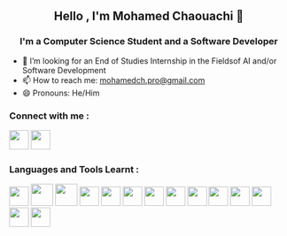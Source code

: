 ## <p align="center">  Hello , I'm **Mohamed Chaouachi** 👋 </p>
### <p align="center">I'm a Computer Science Student and a Software Developer</p>

- 🔭 I’m looking for an End of Studies Internship in the Fieldsof AI and/or Software Development
- 📫 How to reach me: mohamedch.pro@gmail.com
- 😄 Pronouns: He/Him
###  Connect with me :
<a href="https://www.linkedin.com/in/mohamed-chaouachi-86aa3b225/" target=”_blank” ><img src="https://upload.wikimedia.org/wikipedia/commons/thumb/c/ca/LinkedIn_logo_initials.png/640px-LinkedIn_logo_initials.png"  width="35" height="35"></a>
<a href="https://www.facebook.com/mohamed.chaouachi.9047" target=”_blank” ><img src="https://upload.wikimedia.org/wikipedia/commons/thumb/0/05/Facebook_Logo_%282019%29.png/768px-Facebook_Logo_%282019%29.png"  width="35" height="35"></a>
###  Languages and Tools Learnt :
<img src="https://upload.wikimedia.org/wikipedia/commons/thumb/1/18/C_Programming_Language.svg/695px-C_Programming_Language.svg.png"  width="35" height="35"> <img src="https://brandslogos.com/wp-content/uploads/images/large/java-logo-1.png"  width="40" height="40"> <img src="https://upload.wikimedia.org/wikipedia/commons/thumb/1/1f/Python_logo_01.svg/640px-Python_logo_01.svg.png"  width="40" height="40"> 
<img src="https://upload.wikimedia.org/wikipedia/commons/thumb/7/7e/Dart-logo.png/800px-Dart-logo.png"  width="35" height="35"> <img src="https://www.seekpng.com/png/full/141-1415372_css3-icon-png.png"  width="35" height="35"> <img src="https://cdn-icons-png.flaticon.com/512/732/732212.png"  width="35" height="35"> <img src="https://upload.wikimedia.org/wikipedia/commons/thumb/9/99/Unofficial_JavaScript_logo_2.svg/1024px-Unofficial_JavaScript_logo_2.svg.png"  width="35" height="35"> <img src="https://upload.wikimedia.org/wikipedia/commons/b/be/Adobe_Photoshop_CS6_icon.png"  width="35" height="35"> <img src="https://www.pngall.com/wp-content/uploads/13/Mongodb-PNG-Image-HD.png"  width="35" height="35"> <img src="https://upload.wikimedia.org/wikipedia/commons/thumb/d/d9/Node.js_logo.svg/2560px-Node.js_logo.svg.png"  width="35" height="35">  <img src="https://upload.wikimedia.org/wikipedia/fr/thumb/6/62/MySQL.svg/1200px-MySQL.svg.png"  width="35" height="35"> <img src="https://cdn1.iconfinder.com/data/icons/programing-development-8/24/react_logo-512.png"  width="35" height="35"> <img src="https://upload.wikimedia.org/wikipedia/commons/thumb/f/fb/Adobe_Illustrator_CC_icon.svg/2101px-Adobe_Illustrator_CC_icon.svg.png"  width="35" height="35"> <img src="https://www.vincenzoracca.com/images/spring.png"  width="35" height="35">
